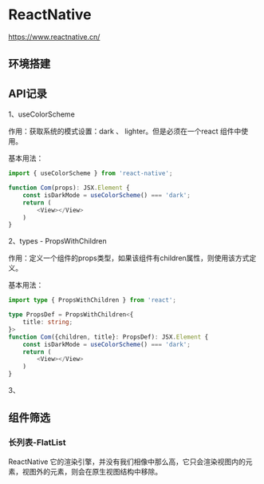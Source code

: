 # ReactNative

https://www.reactnative.cn/

## 环境搭建

## API记录

1、useColorScheme

作用：获取系统的模式设置：dark 、 lighter。但是必须在一个react 组件中使用。

基本用法：

```ts
import { useColorScheme } from 'react-native';

function Com(props): JSX.Element {
    const isDarkMode = useColorScheme() === 'dark';
    return (
        <View></View>
    )
}
```

2、types - PropsWithChildren

作用：定义一个组件的props类型，如果该组件有children属性，则使用该方式定义。

基本用法：

```ts
import type { PropsWithChildren } from 'react';

type PropsDef = PropsWithChildren<{
    title: string;
}>
function Com({children, title}: PropsDef): JSX.Element {
    const isDarkMode = useColorScheme() === 'dark';
    return (
        <View></View>
    )
}
```

3、

## 组件筛选

### 长列表-FlatList

ReactNative 它的渲染引擎，并没有我们相像中那么高，它只会渲染视图内的元素，视图外的元素，则会在原生视图结构中移除。

### 
